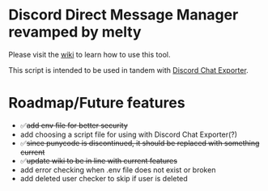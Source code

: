# Discord Direct Message Manager revamped by melty
Please visit the [wiki](https://github.com/meltyli/discord-dm-manager/wiki) to learn how to use this tool.

This script is intended to be used in tandem with [Discord Chat Exporter](https://github.com/Tyrrrz/DiscordChatExporter/).

# Roadmap/Future features
- ✅~~add env file for better security~~
- add choosing a script file for using with Discord Chat Exporter(?)
- ✅~~since punycode is discontinued, it should be replaced with something current~~
- ✅~~update wiki to be in line with current features~~
- add error checking when .env file does not exist or broken
- add deleted user checker to skip if user is deleted